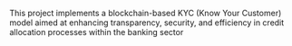 This project implements a blockchain-based KYC (Know Your Customer) model aimed at enhancing transparency, security, and efficiency in credit allocation processes within the banking sector
